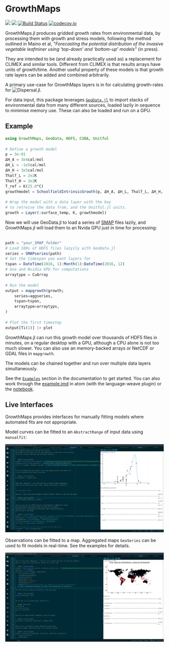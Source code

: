 # GrowthMaps

[![](https://img.shields.io/badge/docs-stable-blue.svg)](https://cesaraustralia.github.io/GrowthMaps.jl/stable/)
[![](https://img.shields.io/badge/docs-dev-blue.svg)](https://cesaraustralia.github.io/GrowthMaps.jl/dev/)
[![Build Status](https://travis-ci.org/cesaraustralia/GrowthMaps.jl.svg?branch=master)](https://travis-ci.org/cesaraustralia/GrowthMaps.jl)
[![codecov.io](http://codecov.io/github/cesaraustralia/GrowthMaps.jl/coverage.svg?branch=master)](http://codecov.io/github/cesaraustralia/GrowthMaps.jl?branch=master)

GrowthMaps.jl produces gridded growth rates from environmental data, by processing 
them with growth and stress models, following the method outlined in Maino et
al, _"Forecasting the potential distribution of the invasive vegetable leafminer
using ‘top-down’ and ‘bottom-up’ models"_ (in press). 

They are intended to be (and already practically used as) a replacement for CLIMEX and 
similar tools. Different from CLIMEX is that results arrays have units of growth/time. 
Another useful property of these models is that growth rate layers can be added and 
combined arbitrarily.

A primary use-case for GrowthMaps layers is in for calculating growth-rates for 
![Dispersal.jl](https://github.com/cesaraustralia/Dispersal.jl).

For data input, this package leverages
[`GeoData.jl`](http://github.com/rafaqz/GeoData.jl) to import stacks of
environmental data from many different sources, loaded lazily in sequence to
minimise memory use. These can also be loaded and run on a GPU.

## Example

```julia
using GrowthMaps, GeoData, HDF5, CUDA, Unitful

# Define a growth model
p = 3e-01
ΔH_A = 3e4cal/mol
ΔH_L = -1e5cal/mol
ΔH_H = 3e5cal/mol
Thalf_L = 2e2K
Thalf_H = 3e2K
T_ref = K(25.0°C)
growthmodel = SchoolfieldIntrinsicGrowth(p, ΔH_A, ΔH_L, Thalf_L, ΔH_H, Thalf_H, T_ref)

# Wrap the model with a data layer with the key
# to retreive the data from, and the Unitful.jl units.
growth = Layer(:surface_temp, K, growthmodel)
```

Now we will use GeoData.jl to load a series of [SMAP](https://smap.jpl.nasa.gov/) 
files lazily, and GrowthMaps.jl will load them to an Nvida GPU just in time for processing:

```julia

path = "your_SMAP_folder"
# Load 100s of HDF5 files lazyily with GeoData.jl
series = SMAPseries(path)
# Set the timespan you want layers for
tspan = DateTime(2016, 1):Month(1):DateTime(2016, 12)
# Use and Nvidia GPU for computations
arraytype = CuArray

# Run the model
output = mapgrowth(growth;
    series=aggseries,
    tspan=tspan,
    arraytype=arraytyps,
)

# Plot the first timestep
output[Ti(1)] |> plot
```

GrowthMaps.jl can run this growth model over thousands of HDF5 files in minutes, 
on a regular desktop with a GPU, although a CPU alone is not too much slower. 
You can also use an memory-backed arrays or NetCDF or GDAL files in `mapgrowth`.

The models can be chained together and run over multiple data layers simultaneously. 

See the [`Examples`](https://cesaraustralia.github.io/GrowthMaps.jl/dev/example/)
section in the documentation to get started. You can also work through the 
[example.jmd](https://github.com/cesaraustralia/GrowthMaps.jl/blob/master/docs/src/example.jmd) in atom
(with the language-weave plugin) or the
[notebook](https://github.com/cesaraustralia/GrowthMaps.jl/blob/gh-pages/dev/notebook/example.ipynb).


## Live Interfaces

GrowthMaps provides interfaces for manually fitting models where automated fits are not appropriate.

Model curves can be fitted to an `AbstractRange` of input data using `manualfit`:

![manualfit interface](https://github.com/cesaraustralia/GrowthMaps.jl/blob/media/manualfit.png?raw=true)

Observations can be fitted to a map. Aggregated maps `GeoSeries` can be used to fit models in real-time. 
See the examples for details.

![mapfit interface](https://github.com/cesaraustralia/GrowthMaps.jl/blob/media/mapfit.png?raw=true)
